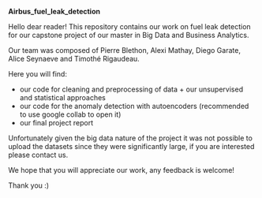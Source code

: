 **Airbus_fuel_leak_detection**

Hello dear reader! This repository contains our work on fuel leak detection for our capstone project of our master in Big Data and Business Analytics. 

Our team was composed of Pierre Blethon, Alexi Mathay, Diego Garate, Alice Seynaeve and Timothé Rigaudeau.

Here you will find:
- our code for cleaning and preprocessing of data + our unsupervised and statistical approaches
- our code for the anomaly detection with autoencoders (recommended to use google collab to open it)
- our final project report

Unfortunately given the big data nature of the project it was not possible to upload the datasets since they were significantly large, if you are interested please contact us.

We hope that you will appreciate our work, any feedback is welcome!

Thank you :) 
